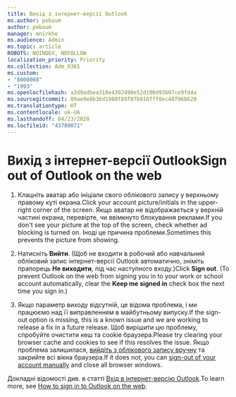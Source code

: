 ```yaml
---
title: Вихід з інтернет-версії Outlook
ms.author: pebaum
author: pebaum
manager: mnirkhe
ms.audience: Admin
ms.topic: article
ROBOTS: NOINDEX, NOFOLLOW
localization_priority: Priority
ms.collection: Adm_O365
ms.custom:
- "8000008"
- "1993"
ms.openlocfilehash: a3d9adbea318e4302490e52d190d93607ce9fd4a
ms.sourcegitcommit: 89ae9e8b36d1980f89f07b016fff0ec48f96b620
ms.translationtype: HT
ms.contentlocale: uk-UA
ms.lasthandoff: 04/23/2020
ms.locfileid: "43789071"
---
```

# <a name="sign-out-of-outlook-on-the-web"></a><span data-ttu-id="be7d8-102">Вихід з інтернет-версії Outlook</span><span class="sxs-lookup"><span data-stu-id="be7d8-102">Sign out of Outlook on the web</span></span>

1. <span data-ttu-id="be7d8-103">Клацніть аватар або ініціали свого облікового запису у верхньому правому куті екрана.</span><span class="sxs-lookup"><span data-stu-id="be7d8-103">Click your account picture/initials in the upper-right corner of the screen.</span></span> <span data-ttu-id="be7d8-104">Якщо аватар не відображається у верхній частині екрана, перевірте, чи ввімкнуто блокування реклами.</span><span class="sxs-lookup"><span data-stu-id="be7d8-104">If you don't see your picture at the top of the screen, check whether ad blocking is turned on.</span></span> <span data-ttu-id="be7d8-105">Іноді це причина проблеми.</span><span class="sxs-lookup"><span data-stu-id="be7d8-105">Sometimes this prevents the picture from showing.</span></span>

2. <span data-ttu-id="be7d8-106">Натисніть **Вийти**. (Щоб не входити в робочий або навчальний обліковий запис інтернет-версії Outlook автоматично, зніміть прапорець **Не виходити**, під час наступного входу.)</span><span class="sxs-lookup"><span data-stu-id="be7d8-106">Click **Sign out**. (To prevent Outlook on the web from signing you in to your work or school account automatically, clear the **Keep me signed in** check box the next time you sign in.)</span></span>

3. <span data-ttu-id="be7d8-107">Якщо параметр виходу відсутній, це відома проблема, і ми працюємо над її виправленням в майбутньому випуску.</span><span class="sxs-lookup"><span data-stu-id="be7d8-107">If the sign-out option is missing, this is a known issue and we are working to release a fix in a future release.</span></span>  <span data-ttu-id="be7d8-108">Щоб вирішити цю проблему, спробуйте очистити кеш та cookie браузера.</span><span class="sxs-lookup"><span data-stu-id="be7d8-108">Please try clearing your browser cache and cookies to see if this resolves the issue.</span></span>  <span data-ttu-id="be7d8-109">Якщо проблема залишилася, [вийдіть з облікового запису вручну](https://login.live.com/logout.srf) та закрийте всі вікна браузера.</span><span class="sxs-lookup"><span data-stu-id="be7d8-109">If it does not, you can [sign-out of your account manually](https://login.live.com/logout.srf) and close all browser windows.</span></span>

<span data-ttu-id="be7d8-110">Докладні відомості див. в статті [Вхід в інтернет-версію Outlook](https://support.office.com/article/how-to-sign-in-to-outlook-on-the-web-763fab4d-0138-4814-b450-37fc286bcb79).</span><span class="sxs-lookup"><span data-stu-id="be7d8-110">To learn more, see [How to sign in to Outlook on the web](https://support.office.com/article/how-to-sign-in-to-outlook-on-the-web-763fab4d-0138-4814-b450-37fc286bcb79).</span></span>
